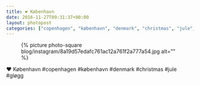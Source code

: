 ```yaml
---
title: ❤️ København
date: 2016-11-27T09:31:37+00:00
layout: photopost
categories: ["copenhagen", "københavn", "denmark", "christmas", "jule", "gløgg", "photos", "instagram"]
---
```


<figure class="photo photo--square">
  {% picture photo-square blog/instagram/8a19d57edafc761ac12a761f2a777a54.jpg alt="" %}
</figure>

❤️ København
#copenhagen #københavn #denmark #christmas #jule #gløgg
